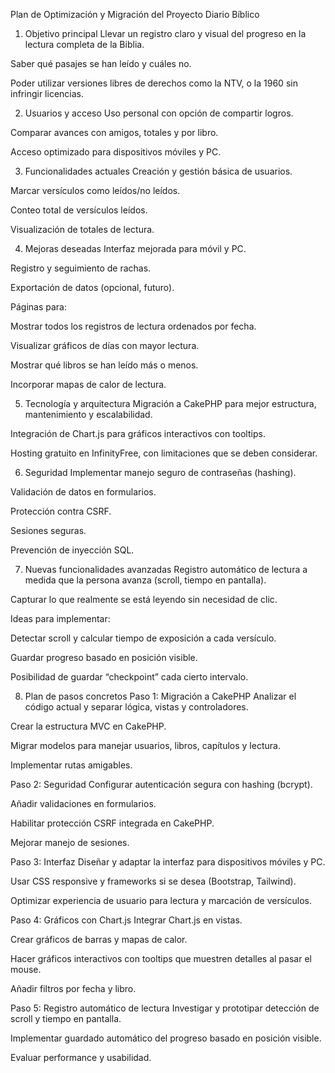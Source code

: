 Plan de Optimización y Migración del Proyecto Diario Bíblico
1. Objetivo principal
Llevar un registro claro y visual del progreso en la lectura completa de la Biblia.

Saber qué pasajes se han leído y cuáles no.

Poder utilizar versiones libres de derechos como la NTV, o la 1960 sin infringir licencias.

2. Usuarios y acceso
Uso personal con opción de compartir logros.

Comparar avances con amigos, totales y por libro.

Acceso optimizado para dispositivos móviles y PC.

3. Funcionalidades actuales
Creación y gestión básica de usuarios.

Marcar versículos como leídos/no leídos.

Conteo total de versículos leídos.

Visualización de totales de lectura.

4. Mejoras deseadas
Interfaz mejorada para móvil y PC.

Registro y seguimiento de rachas.

Exportación de datos (opcional, futuro).

Páginas para:

Mostrar todos los registros de lectura ordenados por fecha.

Visualizar gráficos de días con mayor lectura.

Mostrar qué libros se han leído más o menos.

Incorporar mapas de calor de lectura.

5. Tecnología y arquitectura
Migración a CakePHP para mejor estructura, mantenimiento y escalabilidad.

Integración de Chart.js para gráficos interactivos con tooltips.

Hosting gratuito en InfinityFree, con limitaciones que se deben considerar.

6. Seguridad
Implementar manejo seguro de contraseñas (hashing).

Validación de datos en formularios.

Protección contra CSRF.

Sesiones seguras.

Prevención de inyección SQL.

7. Nuevas funcionalidades avanzadas
Registro automático de lectura a medida que la persona avanza (scroll, tiempo en pantalla).

Capturar lo que realmente se está leyendo sin necesidad de clic.

Ideas para implementar:

Detectar scroll y calcular tiempo de exposición a cada versículo.

Guardar progreso basado en posición visible.

Posibilidad de guardar “checkpoint” cada cierto intervalo.

8. Plan de pasos concretos
Paso 1: Migración a CakePHP
Analizar el código actual y separar lógica, vistas y controladores.

Crear la estructura MVC en CakePHP.

Migrar modelos para manejar usuarios, libros, capítulos y lectura.

Implementar rutas amigables.

Paso 2: Seguridad
Configurar autenticación segura con hashing (bcrypt).

Añadir validaciones en formularios.

Habilitar protección CSRF integrada en CakePHP.

Mejorar manejo de sesiones.

Paso 3: Interfaz
Diseñar y adaptar la interfaz para dispositivos móviles y PC.

Usar CSS responsive y frameworks si se desea (Bootstrap, Tailwind).

Optimizar experiencia de usuario para lectura y marcación de versículos.

Paso 4: Gráficos con Chart.js
Integrar Chart.js en vistas.

Crear gráficos de barras y mapas de calor.

Hacer gráficos interactivos con tooltips que muestren detalles al pasar el mouse.

Añadir filtros por fecha y libro.

Paso 5: Registro automático de lectura
Investigar y prototipar detección de scroll y tiempo en pantalla.

Implementar guardado automático del progreso basado en posición visible.

Evaluar performance y usabilidad.